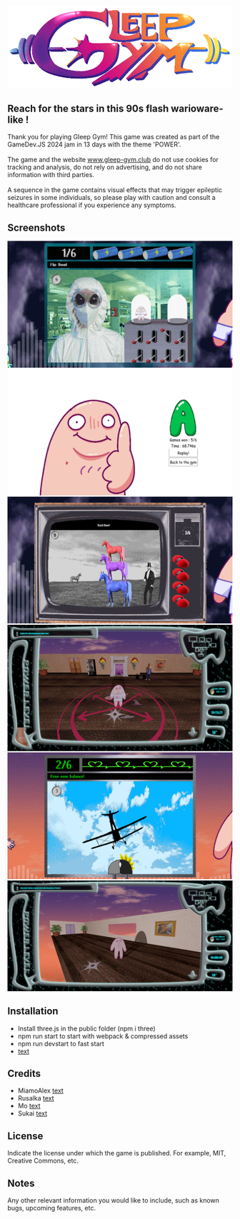 ![Cover Image](public/assets/logo.png)

## Reach for the stars in this 90s flash warioware-like !
 Thank you for playing Gleep Gym! This game was created as part of the GameDev.JS 2024 jam in 13 days with the theme 'POWER'. <br> <br> The game and the website www.gleep-gym.club do not use cookies for tracking and analysis, do not rely on advertising, and do not share information with third parties. <br><br> A sequence in the game contains visual effects that may trigger epileptic seizures in some individuals, so please play with caution and consult a healthcare professional if you experience any symptoms.

## Screenshots
![Screenshot 1](public/assets/screen1.png)
![Screenshot 2](public/assets/screen2.png)
![Screenshot 3](public/assets/screen3.png)
![Screenshot 4](public/assets/screen4.png)
![Screenshot 5](public/assets/screen5.png)
![Screenshot 6](public/assets/screen6.png)

## Installation
- Install three.js in the public folder (npm i three)
- npm run start to start with webpack & compressed assets
- npm run devstart to fast start
- [text](http://localhost:3334/)

## Credits
- MiamoAlex [text](https://miamoalex.net/)
- Rusalka [text](https://linktr.ee/Rusalkaaa)
- Mo [text](https://www.instagram.com/01001101_01101111/)
- Sukai [text](https://crylotte.neocities.org/)

## License

Indicate the license under which the game is published. For example, MIT, Creative Commons, etc.

## Notes
Any other relevant information you would like to include, such as known bugs, upcoming features, etc.
